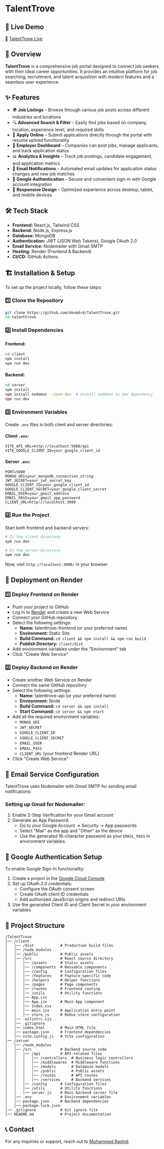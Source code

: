 # TalentTrove
## 🚀 Live Demo
🔗 [TalentTrove Live](https://talenttrove.online/)

## 📌 Overview
**TalentTrove** is a comprehensive job portal designed to connect job seekers with their ideal career opportunities. It provides an intuitive platform for job searching, recruitment, and talent acquisition with modern features and a seamless user experience.

## ✨ Features
* 🌍 **Job Listings** – Browse through various job posts across different industries and locations
* 🔍 **Advanced Search & Filter** – Easily find jobs based on company, location, experience level, and required skills
* 📝 **Apply Online** – Submit applications directly through the portal with resume upload functionality
* 👥 **Employer Dashboard** – Companies can post jobs, manage applicants, and track application status
* 📊 **Analytics & Insights** – Track job postings, candidate engagement, and application metrics
* 📧 **Email Notifications** – Automated email updates for application status changes and new job matches
* 🔐 **Google Authentication** – Secure and convenient sign-in with Google account integration
* 📱 **Responsive Design** – Optimized experience across desktop, tablet, and mobile devices

## 🛠️ Tech Stack
* **Frontend:** React.js, Tailwind CSS
* **Backend:** Node.js, Express.js
* **Database:** MongoDB
* **Authentication:** JWT (JSON Web Tokens), Google OAuth 2.0
* **Email Service:** Nodemailer with Gmail SMTP
* **Hosting:** Render (Frontend & Backend)
* **CI/CD:** GitHub Actions

## 🏗️ Installation & Setup
To set up the project locally, follow these steps:

### 1️⃣ Clone the Repository
```sh
git clone https://github.com/devmdrd/TalentTrove.git
cd talenttrove  
```

### 2️⃣ Install Dependencies
#### Frontend:
```sh
cd client  
npm install  
npm run dev 
```

#### Backend:
```sh
cd server  
npm install  
npm install nodemon --save-dev  # Install nodemon as dev dependency
npm run dev  
```

### 3️⃣ Environment Variables
Create `.env` files in both client and server directories:

#### Client `.env`:
```
VITE_API_URL=http://localhost:5000/api
VITE_GOOGLE_CLIENT_ID=your_google_client_id
```

#### Server `.env`:
```
PORT=5000
MONGO_URI=your_mongodb_connection_string
JWT_SECRET=your_jwt_secret_key
GOOGLE_CLIENT_ID=your_google_client_id
GOOGLE_CLIENT_SECRET=your_google_client_secret
EMAIL_USER=your_gmail_address
EMAIL_PASS=your_gmail_app_password
CLIENT_URL=http://localhost:3000
```

### 4️⃣ Run the Project
Start both frontend and backend servers:
```sh
# In the client directory
npm run dev

# In the server directory
npm run dev  
```
Now, visit `http://localhost:3000/` in your browser.

## 🚀 Deployment on Render
### 1️⃣ Deploy Frontend on Render
* Push your project to GitHub
* Log in to [Render](https://render.com/) and create a new Web Service
* Connect your GitHub repository
* Select the following settings:
  * **Name:** talenttrove-frontend (or your preferred name)
  * **Environment:** Static Site
  * **Build Command:** `cd client && npm install && npm run build`
  * **Publish Directory:** `client/dist`
* Add environment variables under the "Environment" tab
* Click "Create Web Service"

### 2️⃣ Deploy Backend on Render
* Create another Web Service on Render
* Connect the same GitHub repository
* Select the following settings:
  * **Name:** talenttrove-api (or your preferred name)
  * **Environment:** Node
  * **Build Command:** `cd server && npm install`
  * **Start Command:** `cd server && npm start`
* Add all the required environment variables:
  * `MONGO_URI`
  * `JWT_SECRET`
  * `GOOGLE_CLIENT_ID`
  * `GOOGLE_CLIENT_SECRET`
  * `EMAIL_USER`
  * `EMAIL_PASS`
  * `CLIENT_URL` (your frontend Render URL)
* Click "Create Web Service"

## 📧 Email Service Configuration
TalentTrove uses Nodemailer with Gmail SMTP for sending email notifications:

### Setting up Gmail for Nodemailer:
1. Enable 2-Step Verification for your Gmail account
2. Generate an App Password:
   * Go to your Google Account → Security → App passwords
   * Select "Mail" as the app and "Other" as the device
   * Use the generated 16-character password as your `EMAIL_PASS` in environment variables

## 🔐 Google Authentication Setup
To enable Google Sign-In functionality:

1. Create a project in the [Google Cloud Console](https://console.cloud.google.com/)
2. Set up OAuth 2.0 credentials:
   * Configure the OAuth consent screen
   * Create OAuth client ID credentials
   * Add authorized JavaScript origins and redirect URIs
3. Use the generated Client ID and Client Secret in your environment variables

## 📂 Project Structure
```
/TalentTrove
│── /client 
│   │── /dist            # Production build files
│   │── /node_modules
│   │── /public          # Public assets
│   │── /src             # React source directory
│   │   │── /assets      # Static assets
│   │   │── /components  # Reusable components
│   │   │── /config      # Configuration files
│   │   │── /features    # Feature-specific code
│   │   │── /helpers     # Helper functions
│   │   │── /pages       # Page components
│   │   │── /routes      # Frontend routing 
│   │   │── /utils       # Utility functions
│   │   │── App.css      
│   │   │── App.jsx      # Main App component
│   │   │── Index.css    
│   │   │── main.jsx     # Application entry point
│   │   │── store.js     # Redux store configuration
│   │── .eslintrc.cjs
│   │── .gitignore       
│   │── index.html       # Main HTML file
│   │── package.json     # Frontend dependencies
│   │── vite.config.js   # Vite configuration
│── /server           
│   │── /node_modules    
│   │── /src             # Backend source code      
│   │   │── /api         # API-related files
│   │   │   │── /controllers  # Business logic controllers
│   │   │   │── /middlewares  # Middleware functions
│   │   │   │── /models       # Database models
│   │   │   │── /public       # Public assets
│   │   │   │── /routes       # API routes
│   │   │   │── /services     # Backend services
│   │   │── /config      # Configuration files
│   │   │── /utils       # Utility functions
│   │   │── server.js    # Main backend server file
│   │── .env             # Environment variables
│   │── package.json     # Backend dependencies
│   │── package-lock.json
│── .gitignore           # Git ignore file
│── README.md            # Project documentation
```

## 📞 Contact
For any inquiries or support, reach out to [Muhammed Rashid](mailto:mdrd.muhammedrashid@gmail.com).